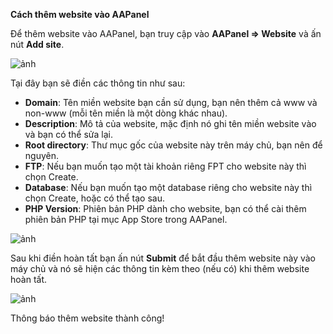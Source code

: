 **Cách thêm website vào AAPanel**

Để thêm website vào AAPanel, bạn truy cập vào **AAPanel => Website** và ấn nút **Add site**.

![ảnh](https://user-images.githubusercontent.com/101308077/159173798-ef9523ed-201d-470b-ab6b-f345b96d9d44.png)

Tại đây bạn sẽ điền các thông tin như sau:

- **Domain**: Tên miền website bạn cần sử dụng, bạn nên thêm cả www và non-www (mỗi tên miền là một dòng khác nhau).
- **Description**: Mô tả của website, mặc định nó ghi tên miền website vào và bạn có thể sửa lại.
- **Root directory**: Thư mục gốc của website này trên máy chủ, bạn nên để nguyên.
- **FTP**: Nếu bạn muốn tạo một tài khoản riêng FPT cho website này thì chọn Create.
- **Database**: Nếu bạn muốn tạo một database riêng cho website này thì chọn Create, hoặc có thể tạo sau.
- **PHP Version**: Phiên bản PHP dành cho website, bạn có thể cài thêm phiên bản PHP tại mục App Store trong AAPanel.

![ảnh](https://user-images.githubusercontent.com/101308077/159173813-95568e51-9078-422e-906c-e4b11ef494bc.png)

Sau khi điền hoàn tất bạn ấn nút **Submit** để bắt đầu thêm website này vào máy chủ và nó sẽ hiện các thông tin kèm theo (nếu có) khi thêm website hoàn tất.

![ảnh](https://user-images.githubusercontent.com/101308077/159173818-7f6e5f35-330c-4a1e-9c3d-aa387d1b3956.png)

Thông báo thêm website thành công!
